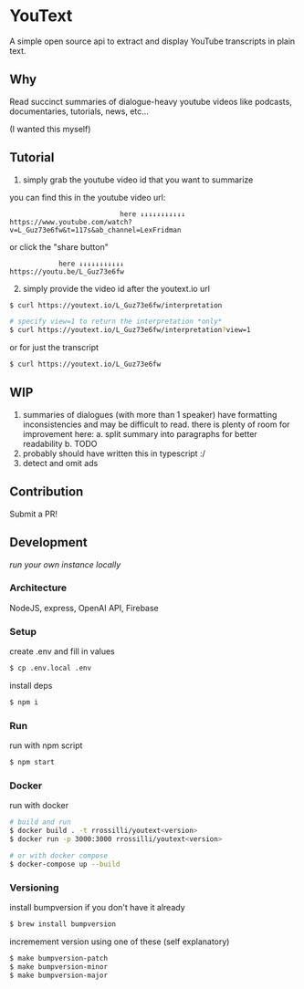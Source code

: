 # YouText

A simple open source api to extract and display YouTube transcripts in plain text.

## Why

Read succinct summaries of dialogue-heavy youtube videos like podcasts, documentaries, tutorials, news, etc...

(I wanted this myself)

## Tutorial

1. simply grab the youtube video id that you want to summarize

you can find this in the youtube video url:

```
                           here ↓↓↓↓↓↓↓↓↓↓↓
https://www.youtube.com/watch?v=L_Guz73e6fw&t=117s&ab_channel=LexFridman
```

or click the "share button"
```
            here ↓↓↓↓↓↓↓↓↓↓↓ 
https://youtu.be/L_Guz73e6fw
```

2. simply provide the video id after the youtext.io url

```bash
$ curl https://youtext.io/L_Guz73e6fw/interpretation

# specify view=1 to return the interpretation *only*
$ curl https://youtext.io/L_Guz73e6fw/interpretation?view=1
```

or for just the transcript

```bash
$ curl https://youtext.io/L_Guz73e6fw
```

## WIP

1. summaries of dialogues (with more than 1 speaker) have formatting inconsistencies and may be difficult to read. there is plenty of room for improvement here:
    a. split summary into paragraphs for better readability
    b. TODO
2. probably should have written this in typescript :/
3. detect and omit ads


## Contribution

Submit a PR!

## Development

_run your own instance locally_

### Architecture

NodeJS, express, OpenAI API, Firebase

### Setup

create .env and fill in values
```bash
$ cp .env.local .env
```

install deps
```bash
$ npm i
```

### Run

run with npm script
```bash
$ npm start
```

### Docker

run with docker
```bash
# build and run
$ docker build . -t rrossilli/youtext<version>
$ docker run -p 3000:3000 rrossilli/youtext<version>

# or with docker compose
$ docker-compose up --build
```

### Versioning

install bumpversion if you don't have it already
```bash
$ brew install bumpversion
```

incremement version using one of these (self explanatory)
```bash
$ make bumpversion-patch
$ make bumpversion-minor
$ make bumpversion-major
```